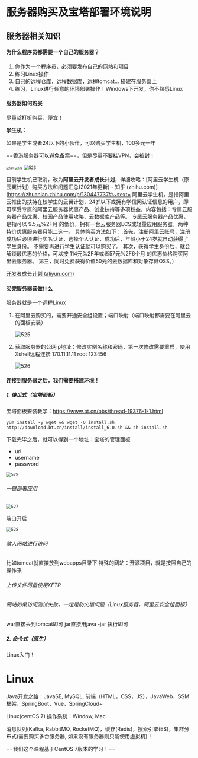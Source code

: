 # 服务器购买及宝塔部署环境说明

## 服务器相关知识

#### **为什么程序员都需要一个自己的服务器？**

1. 你作为一个程序员，必须要发布自己的网站和项目
2. 练习Linux操作
3. 自己的远程仓库，远程数据库，远程tomcat... 搭建在服务器上
4. 练习，Linux进行任意的环境部署操作！Windows下开发，你不熟悉Linux

#### **服务器如何购买**

尽量趁打折购买，便宜！

**学生机：**

如果是学生或者24以下的小伙伴，可以购买学生机，100多元一年

==香港服务器可以避免备案==，但是尽量不要挂VPN，会被封！

<img src="images/521.jpg" alt="521" style="zoom:50%;" />

<img src="images/522.jpg" alt="522" style="zoom:50%;" />

<img src="images/523.png" alt="523" style="zoom:80%;" />

目前学生机已取消，改为**阿里云开发者成长计划**，详细攻略：[阿里云学生机（原云翼计划）购买方法和问题汇总(2021年更新) - 知乎 (zhihu.com)](https://zhuanlan.zhihu.com/p/130447737#:~:text= 阿里云学生机，是指阿里云推出的扶持在校学生的云翼计划，24岁以下或拥有学信网认证信息的用户，即可享受专属的阿里云服务器优惠产品、创业扶持等多项权益，内容包括：专属云服务器产品优惠、校园产品使用攻略、云数据库产品等。 专属云服务器产品优惠，是指可以 9.5元%2F月 的低价，拥有一台云服务器ECS或轻量应用服务器，两种特价优惠服务器只能二选一。 具体购买方法如下：,首先，注册阿里云账号，注册成功后必须进行实名认证，选择个人认证，成功后，年龄小于24岁就自动获得了学生身份。 不需要再进行学生认证就可以购买了。 其次，获得学生身份后，就会解锁最优惠的价格，可以按 114元%2F年或者57元%2F6个月 的优惠价格购买阿里云服务器。 第三，同时免费获得价值50元的云数据库和对象存储OSS。)

[开发者成长计划 (aliyun.com)](https://developer.aliyun.com/plan/grow-up?spm=5176.10695662.1173276.3.63a1576dsFCS2q)

#### 买完服务器该做什么

服务器就是一个远程Linux

1. 在阿里云购买的，需要开通安全组设置；端口映射（端口映射都需要在阿里云的面板安装）

   ![525](images/525.png)

2. 获取服务器的公网ip地址：修改实例名称和密码，第一次修改需要重启，使用Xshell远程连接
   170.11.11.11 root 123456

   ![526](images/526.png)

#### 连接到服务器之后，我们需要搭建环境！

##### 1. 傻瓜式（宝塔面板）

宝塔面板安装教学：https://www.bt.cn/bbs/thread-19376-1-1.html

```shell
yum install -y wget && wget -O install.sh http://download.bt.cn/install/install_6.0.sh && sh install.sh
```

下载完毕之后，就可以得到一个地址：宝塔的管理面板

* url
* username
* password

<img src="images/529.png" alt="529" style="zoom:80%;" />

###### 一键部署应用

<img src="images/527.png" alt="527" style="zoom:80%;" />

端口开启

<img src="images/528.png" alt="528" style="zoom:80%;" />

###### 放入网站进行访问

比如tomcat就直接放到webapps目录下
特殊的网站：开源项目，就是按照自己的操作来

###### 上传文件尽量使用XFTP

###### 网站如果访问测试失败，一定是防火墙问题（Linux服务器，阿里云安全组面板）

war直接丢到tomcat即可
jar直接用java -jar 执行即可

##### 2. 命令式（原生）

Linux入门！

# Linux

Java开发之路：JavaSE, MySQL, 前端（HTML，CSS，JS），JavaWeb，SSM框架，SpringBoot，Vue，SpringCloud~

Linux(centOS 7) 操作系统：Window, Mac

消息队列(Kafka, RabbitMQ, RocketMQ)，缓存(Redis)，搜索引擎(ES)，集群分布式(需要购买多台服务器, 如果没有服务器则只能使用虚拟机)！

==我们这个课程基于CentOS 7版本的学习！==

